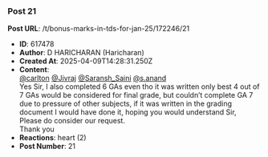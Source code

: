 ### Post 21
**Post URL**: /t/bonus-marks-in-tds-for-jan-25/172246/21
- **ID**: 617478
- **Author**: D HARICHARAN  (Haricharan)
- **Created At**: 2025-04-09T14:28:31.250Z
- **Content**:  
  <a class="mention" href="/u/carlton">@carlton</a> <a class="mention" href="/u/jivraj">@Jivraj</a> <a class="mention" href="/u/saransh_saini">@Saransh_Saini</a> <a class="mention" href="/u/s.anand">@s.anand</a><br>
Yes Sir, I also completed 6 GAs even tho it was written only best 4 out of 7 GAs would be considered for final grade, but couldn’t complete GA 7 due to pressure of other subjects, if it was written in the grading document I would have done it, hoping you would understand Sir, Please do consider our request.<br>
Thank you
- **Reactions**: heart (2)
- **Post Number**: 21

